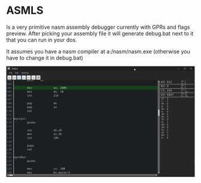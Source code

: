 # ASMLS
Is a very primitive nasm assembly debugger currently with GPRs and flags preview.
After picking your assembly file it will generate debug.bat next to it that you can run in your dos.

It assumes you have a nasm compiler at a:/nasm/nasm.exe (otherwise you have to change it in debug.bat)

<img src="https://raw.githubusercontent.com/xAdiro/ASMLS/main/asmls.png"></img>
